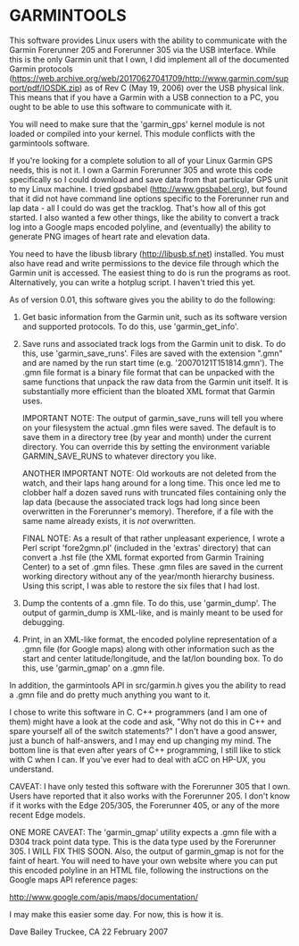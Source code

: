 # GARMINTOOLS

This software provides Linux users with the ability to communicate
with the Garmin Forerunner 205 and Forerunner 305 via the USB
interface.  While this is the only Garmin unit that I own, I did
implement all of the documented Garmin protocols
(https://web.archive.org/web/20170627041709/http://www.garmin.com/support/pdf/IOSDK.zip) as of Rev C (May 19,
2006) over the USB physical link.  This means that if you have a
Garmin with a USB connection to a PC, you ought to be able to use this
software to communicate with it.

You will need to make sure that the 'garmin_gps' kernel module is
not loaded or compiled into your kernel.  This module conflicts
with the garmintools software.

If you're looking for a complete solution to all of your Linux Garmin
GPS needs, this is not it.  I own a Garmin Forerunner 305 and wrote
this code specifically so I could download and save data from that
particular GPS unit to my Linux machine.  I tried gpsbabel
(http://www.gpsbabel.org), but found that it did not have command line
options specific to the Forerunner run and lap data - all I could do
was get the tracklog.  That's how all of this got started.  I also
wanted a few other things, like the ability to convert a track log
into a Google maps encoded polyline, and (eventually) the ability to
generate PNG images of heart rate and elevation data.

You need to have the libusb library (http://libusb.sf.net) installed.
You must also have read and write permissions to the device file
through which the Garmin unit is accessed.  The easiest thing to do is
run the programs as root.  Alternatively, you can write a hotplug
script.  I haven't tried this yet.

As of version 0.01, this software gives you the ability to do the
following:

1) Get basic information from the Garmin unit, such as its software
   version and supported protocols.  To do this, use
   'garmin_get_info'.

2) Save runs and associated track logs from the Garmin unit to disk.
   To do this, use 'garmin_save_runs'.  Files are saved with the
   extension ".gmn" and are named by the run start time
   (e.g. '20070121T151814.gmn').  The .gmn file format is a binary
   file format that can be unpacked with the same functions that
   unpack the raw data from the Garmin unit itself.  It is
   substantially more efficient than the bloated XML format that
   Garmin uses.

   IMPORTANT NOTE: The output of garmin_save_runs will tell you where
   on your filesystem the actual .gmn files were saved.  The default
   is to save them in a directory tree (by year and month) under the
   current directory.  You can override this by setting the
   environment variable GARMIN_SAVE_RUNS to whatever directory you
   like.

   ANOTHER IMPORTANT NOTE: Old workouts are not deleted from the
   watch, and their laps hang around for a long time.  This once led
   me to clobber half a dozen saved runs with truncated files
   containing only the lap data (because the associated track logs had
   long since been overwritten in the Forerunner's memory).
   Therefore, if a file with the same name already exists, it is *not*
   overwritten.

   FINAL NOTE: As a result of that rather unpleasant experience, I
   wrote a Perl script 'fore2gmn.pl' (included in the 'extras'
   directory) that can convert a .hst file (the XML format exported
   from Garmin Training Center) to a set of .gmn files.  These .gmn
   files are saved in the current working directory without any of the
   year/month hierarchy business.  Using this script, I was able to
   restore the six files that I had lost.

3) Dump the contents of a .gmn file.  To do this, use 'garmin_dump'.
   The output of garmin_dump is XML-like, and is mainly meant to be
   used for debugging.

4) Print, in an XML-like format, the encoded polyline representation
   of a .gmn file (for Google maps) along with other information such
   as the start and center latitude/longitude, and the lat/lon
   bounding box.  To do this, use 'garmin_gmap' on a .gmn file.

In addition, the garmintools API in src/garmin.h gives you the ability
to read a .gmn file and do pretty much anything you want to it.

I chose to write this software in C.  C++ programmers (and I am one of
them) might have a look at the code and ask, "Why not do this in C++
and spare yourself all of the switch statements?"  I don't have a good
answer, just a bunch of half-answers, and I may end up changing my
mind.  The bottom line is that even after years of C++ programming, I
still like to stick with C when I can.  If you've ever had to deal
with aCC on HP-UX, you understand.

CAVEAT: I have only tested this software with the Forerunner 305 that
I own.  Users have reported that it also works with the Forerunner
205.  I don't know if it works with the Edge 205/305, the Forerunner
405, or any of the more recent Edge models.  

ONE MORE CAVEAT: The 'garmin_gmap' utility expects a .gmn file with a
D304 track point data type.  This is the data type used by the
Forerunner 305.  I WILL FIX THIS SOON.  Also, the output of
garmin_gmap is not for the faint of heart.  You will need to have your
own website where you can put this encoded polyline in an HTML file,
following the instructions on the Google maps API reference pages:

http://www.google.com/apis/maps/documentation/

I may make this easier some day.  For now, this is how it is.

Dave Bailey
Truckee, CA
22 February 2007

